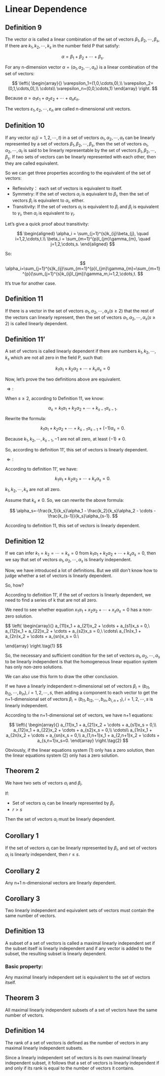 # Linear Dependence

## Definition 9

The vector $\alpha$  is called a linear combination of the set of vectors $\beta_1, \beta_2, \cdots, \beta_s$, If there are $k_1,k_2,\cdots,k_s$ in the number field P that satisfy:

$$
\alpha=\beta_1+\beta_2+\cdots+\beta_s.
$$

For any n-dimension vector $\alpha=(a_1,a_2,\cdots,a_n)$ is a linear combination of the set of vectors:

$$
\left\{ \begin{array}{} 
\varepsilon_1=(1,0,\cdots,0),\\
\varepsilon_2=(0,1,\cdots,0),\\
\cdots\\
\varepsilon_n=(0,0,\cdots,1)
\end{array} \right.
$$

Because $\alpha=a_1\varepsilon_1+a_2\varepsilon_2+\cdots+a_n\varepsilon_n.$

The vectors $\varepsilon_1,\varepsilon_2,\cdots,\varepsilon_n$ are called n-dimensional unit vectors.

## Definition 10

If any vector $\alpha_i(i=1,2,\cdots,t)$ in a set of vectors $\alpha_1,\alpha_2,\cdots,\alpha_t$ can be linearly represented by a set of vectors $\beta_1,\beta_2,\cdots,\beta_s$, then the set of vectors $\alpha_1,\alpha_2,\cdots,\alpha_t$ is said to be linearly representable by the set of vectors $\beta_1,\beta_2,\cdots,\beta_s$. If two sets of vectors can be linearly represented with each other, then they are called equivalent.

So we can get three properties according to the equivalent of the set of vectors:

- Reflexivity： each set of vectors is equivalent to itself.
- Symmetry: If the set of vectors $\alpha_i$ is equivalent to $\beta_i$, then the set of vectors $\beta_i$ is equivalent to $\alpha_i$, either.     
- Transitivity: If the set of vectors $\alpha_i$  is equivalent to $\beta_i$ and $\beta_i$ is equivalent to $\gamma_i$, then $\alpha_i$ is equivalent to $\gamma_i$.

Let’s give a quick proof about transitivity:

$$
\begin{aligned}
\alpha_i = \sum_{j=1}^{s}k_{ij}\beta_{j}, \quad i=1,2,\cdots,t.\\
\beta_i = \sum_{m=1}^{p}l_{jm}\gamma_{m}, \quad j=1,2,\cdots,s.
\end{aligned}
$$

So:

$$
\alpha_i=\sum_{j=1}^{s}k_{ij}\sum_{m=1}^{p}l_{jm}\gamma_{m}=\sum_{m=1}^{p}(\sum_{j=1}^{s}k_{ij}l_{jm})\gamma_m,i=1,2,\cdots,t.
$$

It’s true for another case.

## Definition 11

If there is a vector in the set of vectors $\alpha_1, \alpha_2,\cdots,\alpha_s(s\geq2)$ that the rest of the vectors can linearly represent, then the set of vectors $\alpha_1, \alpha_2,\cdots,\alpha_s(s\geq2)$ is called linearly dependent.

 

## Definition 11’

A set of vectors is called linearly dependent if there are numbers $k_1,k_2,\cdots,k_s$ which are not all zero in the field P, such that:

$$
k_1\alpha_1+k_2\alpha_2+\cdots+k_s\alpha_s=0
$$

Now, let’s prove the two definitions above are equivalent.

$\Longrightarrow:$

When $s\geq2$, according to Definition 11, we know:

$$
\alpha_s=k_1\alpha_1+k_2\alpha_2+\cdots+k_{s-1}\alpha_{s-1}.
$$

Rewrite the formula:

$$
k_1\alpha_1+k_2\alpha_2+\cdots+k_{s-1}\alpha_{s-1} + (-1)\alpha_s=0.
$$

Because $k_1, k_2,\cdots,k_{s-1},-1$ are not all zero, at least $(-1)\neq 0$.

So, according to definition 11’, this set of vectors is linearly dependent.

$\Longleftarrow:$

According to definition 11’, we have:

$$
k_1\alpha_1 + k_2\alpha_2 + \cdots + k_s\alpha_s=0.
$$

$k_1,k_2,\cdots,k_s$ are not all zero.

Assume that $k_s \neq 0$. So, we can rewrite the above formula:

$$
\alpha_s=-\frac{k_1}{k_s}\alpha_1 - \frac{k_2}{k_s}\alpha_2 - \cdots - \frac{k_{s-1}}{k_s}\alpha_{s-1}.
$$

According to definition 11, this set of vectors is linearly dependent. 

## Definition 12

If we can infer $k_1=k_2=\cdots=k_s=0$ from $k_1\alpha_1 + k_2\alpha_2 + \cdots + k_s\alpha_s=0$, then we say that set of vectors $\alpha_1,\alpha_2,\cdots,\alpha_s$ is linearly independent.

Now, we have introduced a lot of definitions. But we still don’t know how to judge whether a set of vectors is linearly dependent.

So, how?

According to definition 11’, if the set of vectors is linearly dependent, we need to find a series of k that are not all zero.

We need to see whether equation $x_1\alpha_1 + x_2\alpha_2 + \cdots + x_s\alpha_s=0$ has a non-zero solution.

$$
\left\{ \begin{array}{} 
a_{11}x_1 + a_{21}x_2 + \cdots + a_{s1}x_s = 0,\\
a_{12}x_1 + a_{22}x_2 + \cdots + a_{s2}x_s = 0,\\
\cdots\\
a_{1n}x_1 + a_{2n}x_2 + \cdots + a_{sn}x_s = 0.\\

\end{array} \right.\tag{1}
$$

So, the necessary and sufficient condition for the set of vectors $\alpha_1,\alpha_2,\cdots,\alpha_s$ to be linearly independent is that the homogeneous linear equation system has only non-zero solutions.

We can also use this form to draw the other conclusion. 

If we have a linearly independent n-dimensional set of vectors $\beta_i=(b_{i1}, b_{i2}, \cdots, b_{in}),i=1,2,\cdots,s$, then adding a component to each vector to get the n+1-dimensional set of vectors $\beta_i=(b_{i1}, b_{i2}, \cdots, b_{in},b_{i,n+1}),i=1,2,\cdots,s$ is linearly independent.

According to the n+1-dimensional set of vectors, we have n+1 equations:

$$
\left\{ \begin{array}{} 
a_{11}x_1 + a_{21}x_2 + \cdots + a_{s1}x_s = 0,\\
a_{12}x_1 + a_{22}x_2 + \cdots + a_{s2}x_s = 0,\\
\cdots\\
a_{1n}x_1 + a_{2n}x_2 + \cdots + a_{sn}x_s = 0,\\
a_{1,n+1}x_1 + a_{2,n+1}x_2 + \cdots + a_{s,n+1}x_s=0.
\end{array} \right.\tag{2}
$$

Obviously, if the linear equations system $(1)$ only has a zero solution, then the linear equations system  $(2)$﻿  only has a zero solution.

## Theorem 2

We have two sets of vectors $\alpha_i$ and $\beta_i$.

If:

- Set of vectors $\alpha_i$ can be linearly represented by $\beta_i$.
- $r > s$

Then the set of vectors $\alpha_i$ must be linearly dependent.

## Corollary 1

If the set of vectors $\alpha_i$ can be linearly represented by $\beta_i$, and set of vectors $\alpha_i$ is linearly independent, then $r \leq s$.

## Corollary 2

Any n+1 n-dimensional vectors are linearly dependent.

## Corollary 3

Two linearly independent and equivalent sets of vectors must contain the same number of vectors.

## Definition 13

A subset of a set of vectors is called a maximal linearly independent set if the subset itself is linearly independent and if any vector is added to the subset, the resulting subset is linearly dependent.

### Basic property:

Any maximal linearly independent set is equivalent to the set of vectors itself.

## Theorem 3

All maximal linearly independent subsets of a set of vectors have the same number of vectors.

## Definition 14

The rank of a set of vectors is defined as the number of vectors in any maximal linearly independent subsets.

Since a linearly independent set of vectors is its own maximal linearly independent subset, it follows that a set of vectors is linearly independent if and only if its rank is equal to the number of vectors it contains.
